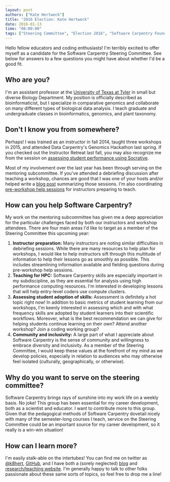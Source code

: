 ```yaml
---
layout: post
authors: ["Kate Hertweck"]
title: "2016 Election: Kate Hertweck"
date: 2016-01-13
time: "08:00:00"
tags: ["Steering Committee", "Election 2016", "Software Carpentry Foundation"]
---
```


Hello fellow educators and coding enthusiasts! 
I'm terribly excited to offer myself as a candidate for the Software Carpentry Steering Committee. 
See below for answers to a few questions you might have about whether I'd be a good fit.

Who are you?
-----

I'm an assistant professor at the 
[University of Texas at Tyler](https://www.uttyler.edu/biology/faculty/hertweck.php) 
in small but diverse Biology Department. My position is officially described as bioinformaticist, 
but I specialize in comparative genomics and collaborate on many different types of 
biological data analysis. I teach graduate and undergraduate classes in bioinformatics, genomics, 
and plant taxonomy.

Don't I know you from somewhere?
-----

Perhaps! I was trained as an instructor in fall 2014, taught three workshops in 2015, 
and attended Data Carpentry's Genomics Hackathon last spring. 
If you checked out the Instructor Retreat last fall, you may also recognize me from the 
session on [assessing student performance using Socrative](https://www.youtube.com/watch?v=Rb6fk_L35jk). 

Most of my involvement over the last year has been through serving on the mentoring subcommittee. 
If you've attended a debriefing discussion after teaching a workshop, chances are good that I was one of your hosts 
and/or helped write a [blog post](http://software-carpentry.org/blog/2016/01/instructor-debriefing-round-01.html) 
summarizing those sessions. I'm also coordinating 
[pre-workshop help sessions](http://software-carpentry.org/blog/2016/01/pre-workshop-help.html) 
for instructors preparing to teach.  

How can you help Software Carpentry?
-----

My work on the mentoring subcommittee has given me a deep appreciation for the particular 
challenges faced by both our instructors and workshop attendees. There are four main areas 
I'd like to target as a member of the Steering Committee this upcoming year:

1. **Instructor preparation:** Many instructors are noting similar difficulties in debriefing 
sessions. While there are many resources to help plan for workshops, I would like to help 
instructors sift through this multitude of information to help their lessons go as smoothly as 
possible. This includes streamlining information available and fielding questions during 
pre-workshop help sessions.
2. **Teaching for HPC:** Software Carpentry skills are especially important in my subdiscipline, 
as they are essential for analysis using high performance computing resources. I'm interested in 
developing lessons that will help entry-level coders use compute clusters.
3. **Assessing student adoption of skills:** Assessment is definitely a hot topic right now! 
In addition to basic metrics of student learning from our workshops, I'm keenly interested in 
assessing which and with what frequency skills are adopted by student learners into their 
scientific workflows. Moreover, what is the best recommendation we can give for helping students 
continue learning on their own? Attend another workshop? Join a coding working group?
4. **Community and inclusivity:** A large part of what I appreciate about Software Carpentry 
is the sense of community and willingness to embrace diversity and inclusivity. 
As a member of the Steering Committee, I would keep these values at the forefront of my mind 
as we develop policies, especially in relation to audiences who may otherwise feel isolated 
(culturally, geographically, or otherwise).

Why do you want to serve on the steering committee?
-----

Software Carpentry brings rays of sunshine into my work life on a weekly basis. No joke! 
This group has been essential for my career development, both as a scientist and 
educator. I want to contribute more to this group. Given that the pedagogical methods of 
Software Carpentry dovetail nicely with many of the semester-long courses I teach, 
service on the Steering Committee could be an important source for my career development, 
so it really is a win-win situation! 

How can I learn more?
-----

I'm easily stalk-able on the intertubes! You can find me on twitter as [@k8hert](https://twitter.com/k8hert), 
[GitHub](https://github.com/k8hertweck), and I have both a (sorely neglected) [blog](http://k8hert.blogspot.com) and 
[research/teaching website](https://sites.google.com/site/k8hertweck/). I'm generally happy to talk 
to other folks passionate about these same sorts of topics, so feel free to drop me a line!
